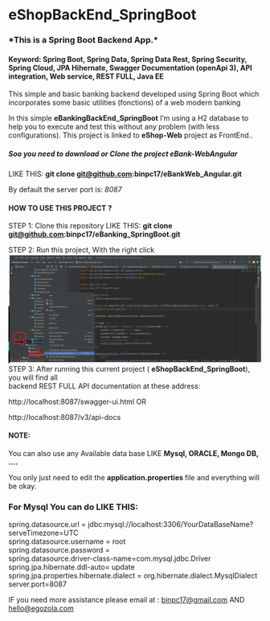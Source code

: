 # eShopBackEnd_SpringBoot

<h3>*This is a Spring Boot Backend App.* </h3>

<h4>Keyword: Spring Boot, Spring Data, Spring Data Rest, Spring Security, Spring Cloud, JPA Hihernate, Swagger Documentation (openApi 3), API integration, Web service, REST FULL, Java EE</h4>

This simple and basic banking backend developed using Spring Boot which incorporates some basic utilities (fonctions) of a web modern banking 

In this simple <strong>eBankingBackEnd_SpringBoot</strong> I’m using a H2 database to help you to execute and test this without any problem (with less configurations).
This project is linked to <strong>eShop-Web</strong> project as FrontEnd.. <h5>Soo you need to download or Clone the project eBank-WebAngular </h5> LIKE THIS: <strong> git clone git@github.com:binpc17/eBankWeb_Angular.git</strong>

By default the server port is: <em>8087</em>
<h4>HOW TO USE THIS PROJECT ? </h4>

STEP 1: Clone this repository LIKE THIS: <strong>git clone git@github.com:binpc17/eBanking_SpringBoot.git</strong><br>

STEP 2:  Run this project, With the right click
<img src="https://github.com/binpc17/eBanking_SpringBoot/blob/main/HowToRunTheBackendeBank2.png" alt="HowToRunTheBackend">
STEP 3: After running this current project ( <strong>eShopBackEnd_SpringBoot</strong>), you will find all  
backend REST FULL API documentation at these address:

http://localhost:8087/swagger-ui.html  OR 

http://localhost:8087/v3/api-docs  

<h4>NOTE:</h4> 
You can also use any Available data base LIKE <strong>Mysql, ORACLE, Mongo DB, ….</strong> 

You only just need to edit the <strong>application.properties </strong> file and everything will be okay.

<h3>For Mysql You can do LIKE THIS: </h3>

spring.datasource.url = jdbc:mysql://localhost:3306/YourDataBaseName?serveTimezone=UTC <br>
spring.datasource.username = root <br>
spring.datasource.password = <br>
spring.datasource.driver-class-name=com.mysql.jdbc.Driver <br>
spring.jpa.hibernate.ddl-auto= update <br>
spring.jpa.properties.hibernate.dialect = org.hibernate.dialect.MysqlDialect <br>
server.port=8087 <br>

IF you need more assistance please email at : binpc17@gmail.com AND hello@egozola.com
